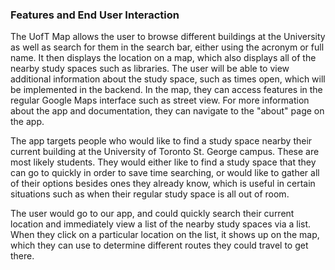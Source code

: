 ### Features and End User Interaction

The UofT Map allows the user to browse different buildings at the University as well as search for them in the search bar, either using the acronym or full name. It then displays the location on a map, which also displays all of the nearby study spaces such as libraries. The user will be able to view additional information about the study space, such as times open, which will be implemented in the backend. In the map, they can access features in the regular Google Maps interface such as street view. For more information about the app and documentation, they can navigate to the "about" page on the app.

The app targets people who would like to find a study space nearby their current building at the University of Toronto St. George campus. These are most likely students. They would either like to find a study space that they can go to quickly in order to save time searching, or would like to gather all of their options besides ones they already know, which is useful in certain situations such as when their regular study space is all out of room. 

The user would go to our app, and could quickly search their current location and immediately view a list of the nearby study spaces via a list. When they click on a particular location on the list, it shows up on the map, which they can use to determine different routes they could travel to get there. 
